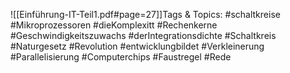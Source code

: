 
![[Einführung-IT-Teil1.pdf#page=27]]Tags & Topics:
   #schaltkreise
   #Mikroprozessoren
   #dieKomplexitt
   #Rechenkerne
   #Geschwindigkeitszuwachs
   #derIntegrationsdichte
   #Schaltkreis
   #Naturgesetz
   #Revolution
   #entwicklungbildet
   #Verkleinerung
   #Parallelisierung
   #Computerchips
   #Faustregel
   #Rede